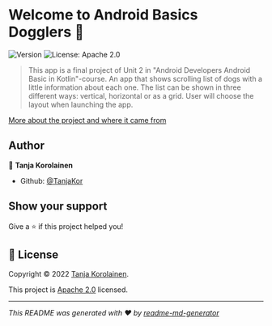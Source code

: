 # Welcome to Android Basics Dogglers 👋
![Version](https://img.shields.io/badge/version-1.0-blue.svg?cacheSeconds=2592000)
![License: Apache 2.0](https://img.shields.io/badge/License-Apache2.0-yellow.svg)

> This app is a final project of Unit 2 in "Android Developers Android Basic in Kotlin"-course. An app that shows scrolling list of dogs with a little information about each one. The list can be shown in three different ways: vertical, horizontal or as a grid. User will choose the layout when launching the app.

 [More about the project and where it came from](https://developer.android.com/codelabs/basic-android-kotlin-training-project-dogglers-app?continue=https%3A%2F%2Fdeveloper.android.com%2Fcourses%2Fpathways%2Fandroid-basics-kotlin-unit-2-pathway-3%23codelab-https%3A%2F%2Fdeveloper.android.com%2Fcodelabs%2Fbasic-android-kotlin-training-project-dogglers-app#0)

## Author

👤 **Tanja Korolainen**

* Github: [@TanjaKor](https://github.com/TanjaKor)

## Show your support

Give a ⭐️ if this project helped you!


## 📝 License

Copyright © 2022 [Tanja Korolainen](https://github.com/TanjaKor).

This project is [Apache 2.0](https://github.com/TanjaKor/android-basics-harkat/blob/main/Dogglers/LICENSE)  licensed.

***
_This README was generated with ❤️ by [readme-md-generator](https://github.com/kefranabg/readme-md-generator)_